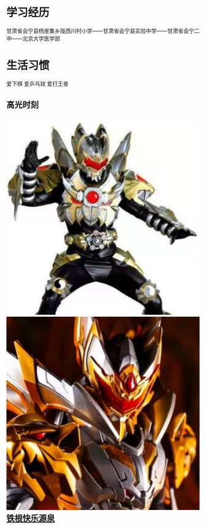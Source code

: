 <!DOCTYPE html>
<html lang="zh-cn">
    <head>
        <meta charset="utf-8"/>
        <title>我的个人介绍</title>
     </head>
     <body>
         <h1>学习经历</h1>
         <p>甘肃省会宁县杨崖集乡陇西川村小学——甘肃省会宁县实验中学——甘肃省会宁二中——北京大学医学部</p>
         <h1>生活习惯</h1>
         <p>爱下棋  爱乒乓球   爱打王者</p>
         <h2>高光时刻<h2>
         <img src="微信图片_20211005200721.jpg"/>
         <img src="微信图片_20211005200733.jpg"/>                               
         <a href="https://www.so.com/link?m=bpHTEr2%2FeHEbFneBULNLDhuhClvzhK8vwJXYqjOvq9ft8Jrkkv0hPEzL0FBDPeEOPO8a4CUFDg5cICyV6AJNEiZkh6t3ddAUBkHkc9lHaeXY74sz7bAdA5CADGsCbyPIjf5B2DnUeyYUZxIMMzVHIkKHsGkTrOZR%2BFTCa4QxjRiSUCDrBVoRRr9aVh8s%3D">铁根快乐源泉</a>

